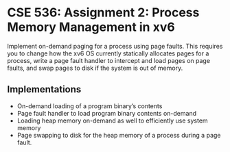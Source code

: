 # CSE 536: Assignment 2: Process Memory Management in xv6

Implement on-demand paging for a process using page faults. This requires
you to change how the xv6 OS currently statically allocates pages for a process, write a page fault handler to intercept and load pages on page faults, and swap pages to disk if the system is out of memory.

## Implementations

- On-demand loading of a program binary’s contents
- Page fault handler to load program binary contents on-demand
- Loading heap memory on-demand as well to efficiently use system memory
- Page swapping to disk for the heap memory of a process during a page fault.